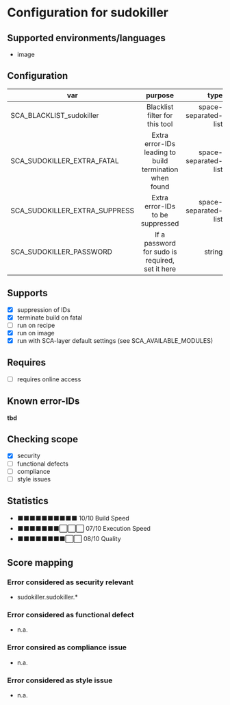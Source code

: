 # Configuration for sudokiller

## Supported environments/languages

* image

## Configuration

| var | purpose | type | default |
| ------------- |:-------------:| -----:| -----:
| SCA_BLACKLIST_sudokiller | Blacklist filter for this tool | space-separated-list | ""
| SCA_SUDOKILLER_EXTRA_FATAL | Extra error-IDs leading to build termination when found | space-separated-list | "":
| SCA_SUDOKILLER_EXTRA_SUPPRESS | Extra error-IDs to be suppressed | space-separated-list | ""
| SCA_SUDOKILLER_PASSWORD | If a password for sudo is required, set it here | string | ""

## Supports

* [x] suppression of IDs
* [x] terminate build on fatal
* [ ] run on recipe
* [x] run on image
* [x] run with SCA-layer default settings (see SCA_AVAILABLE_MODULES)

## Requires

* [ ] requires online access

## Known error-IDs

__tbd__

## Checking scope

* [x] security
* [ ] functional defects
* [ ] compliance
* [ ] style issues

## Statistics

* ⬛⬛⬛⬛⬛⬛⬛⬛⬛⬛ 10/10 Build Speed
* ⬛⬛⬛⬛⬛⬛⬛⬜⬜⬜ 07/10 Execution Speed
* ⬛⬛⬛⬛⬛⬛⬛⬛⬜⬜ 08/10 Quality

## Score mapping

### Error considered as security relevant

* sudokiller.sudokiller.*

### Error considered as functional defect

* n.a.

### Error consired as compliance issue

* n.a.

### Error considered as style issue

* n.a.
